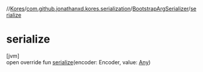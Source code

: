 //[Kores](../../../index.md)/[com.github.jonathanxd.kores.serialization](../index.md)/[BootstrapArgSerializer](index.md)/[serialize](serialize.md)

# serialize

[jvm]\
open override fun [serialize](serialize.md)(encoder: Encoder, value: [Any](https://kotlinlang.org/api/latest/jvm/stdlib/kotlin/-any/index.html))
